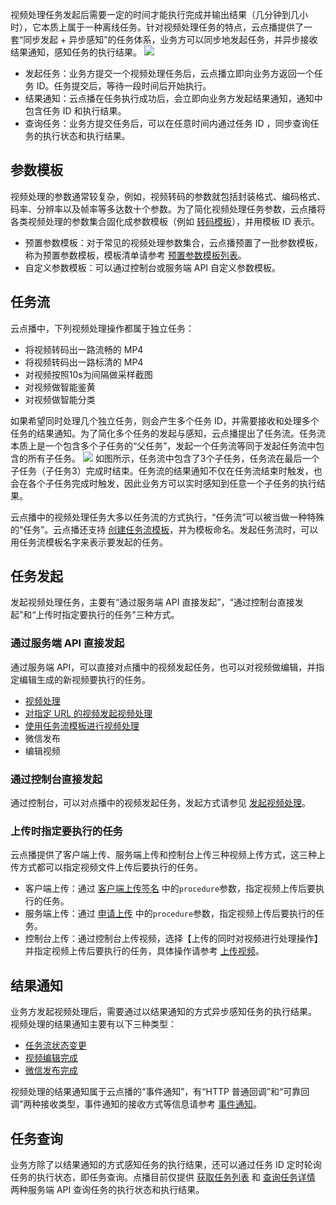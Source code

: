 视频处理任务发起后需要一定的时间才能执行完成并输出结果（几分钟到几小时），它本质上属于一种离线任务。针对视频处理任务的特点，云点播提供了一套“同步发起 + 异步感知”的任务体系，业务方可以同步地发起任务，并异步接收结果通知，感知任务的执行结果。
![](https://main.qcloudimg.com/raw/64fea5182f1939937f1420f27d3a1481.png)

- 发起任务：业务方提交一个视频处理任务后，云点播立即向业务方返回一个任务 ID。任务提交后，等待一段时间后开始执行。
- 结果通知：云点播在任务执行成功后，会立即向业务方发起结果通知，通知中包含任务 ID 和执行结果。
- 查询任务：业务方提交任务后，可以在任意时间内通过任务 ID ，同步查询任务的执行状态和执行结果。

## 参数模板

视频处理的参数通常较复杂，例如，视频转码的参数就包括封装格式、编码格式、码率、分辨率以及帧率等多达数十个参数。为了简化视频处理任务参数，云点播将各类视频处理的参数集合固化成参数模板（例如 [转码模板](https://cloud.tencent.com/document/product/266/33478#.E8.BD.AC.E7.A0.81.E6.A8.A1.E6.9D.BF)），并用模板 ID 表示。
- 预置参数模板：对于常见的视频处理参数集合，云点播预置了一批参数模板，称为预置参数模板，模板清单请参考 [预置参数模板列表](https://cloud.tencent.com/document/product/266/33476)。
- 自定义参数模板：可以通过控制台或服务端 API 自定义参数模板。

## 任务流
云点播中，下列视频处理操作都属于独立任务：
- 将视频转码出一路流畅的 MP4
- 将视频转码出一路标清的 MP4
- 对视频按照10s为间隔做采样截图
- 对视频做智能鉴黄
- 对视频做智能分类

如果希望同时处理几个独立任务，则会产生多个任务 ID，并需要接收和处理多个任务的结果通知。为了简化多个任务的发起与感知，云点播提出了任务流。任务流本质上是一个包含多个子任务的“父任务”，发起一个任务流等同于发起任务流中包含的所有子任务。
![](https://main.qcloudimg.com/raw/92301af6ff2c26abade1e0e386e7c8f1.png)
如图所示，任务流中包含了3个子任务，任务流在最后一个子任务（子任务3）完成时结束。任务流的结果通知不仅在任务流结束时触发，也会在各个子任务完成时触发，因此业务方可以实时感知到任意一个子任务的执行结果。

云点播中的视频处理任务大多以任务流的方式执行，“任务流”可以被当做一种特殊的“任务”。云点播还支持 [创建任务流模板](https://cloud.tencent.com/document/product/266/14058#.E8.A7.86.E9.A2.91.E5.A4.84.E7.90.86.E4.BB.BB.E5.8A.A1.E6.B5.81)，并为模板命名。发起任务流时，可以用任务流模板名字来表示要发起的任务。

<span id="OriginatingTask"></span>

## 任务发起

发起视频处理任务，主要有“通过服务端 API 直接发起”，“通过控制台直接发起”和“上传时指定要执行的任务”三种方式。

### 通过服务端 API 直接发起

通过服务端 API，可以直接对点播中的视频发起任务，也可以对视频做编辑，并指定编辑生成的新视频要执行的任务。
- [视频处理](https://cloud.tencent.com/document/product/266/33427)
- [对指定 URL 的视频发起视频处理](https://cloud.tencent.com/document/product/266/33426)
- [使用任务流模板进行视频处理](https://cloud.tencent.com/document/product/266/11030)
- 微信发布
- 编辑视频

### 通过控制台直接发起

通过控制台，可以对点播中的视频发起任务，发起方式请参见 [发起视频处理](https://cloud.tencent.com/document/product/266/14054#.E5.8F.91.E8.B5.B7.E8.A7.86.E9.A2.91.E5.A4.84.E7.90.86)。

### 上传时指定要执行的任务

云点播提供了客户端上传、服务端上传和控制台上传三种视频上传方式，这三种上传方式都可以指定视频文件上传后要执行的任务。

- 客户端上传：通过 [客户端上传签名](https://cloud.tencent.com/document/product/266/9221#.E7.AD.BE.E5.90.8D.E5.8F.82.E6.95.B0) 中的`procedure`参数，指定视频上传后要执行的任务。
- 服务端上传：通过 [申请上传](https://cloud.tencent.com/document/product/266/31767#2.-.E8.BE.93.E5.85.A5.E5.8F.82.E6.95.B0) 中的`procedure`参数，指定视频上传后要执行的任务。
- 控制台上传：通过控制台上传视频，选择【上传的同时对视频进行处理操作】并指定视频上传后要执行的任务，具体操作请参考 [上传视频](https://cloud.tencent.com/document/product/266/2841#web-.E4.B8.8A.E4.BC.A0)。

<span id="ResultNotification"></span>

## 结果通知

业务方发起视频处理后，需要通过以结果通知的方式异步感知任务的执行结果。
视频处理的结果通知主要有以下三种类型：

- [任务流状态变更](https://cloud.tencent.com/document/product/266/9636)
- [视频编辑完成](https://cloud.tencent.com/document/product/266/33794)
- [微信发布完成](https://cloud.tencent.com/document/product/266/33795)

视频处理的结果通知属于云点播的“事件通知”，有“HTTP 普通回调”和“可靠回调”两种接收类型，事件通知的接收方式等信息请参考 [事件通知](https://cloud.tencent.com/document/product/266/33779)。

<span id="TaskQuery"></span>

## 任务查询

业务方除了以结果通知的方式感知任务的执行结果，还可以通过任务 ID 定时轮询任务的执行状态，即任务查询。点播目前仅提供 [获取任务列表](https://cloud.tencent.com/document/product/266/33430) 和 [查询任务详情](https://cloud.tencent.com/document/product/266/33431) 两种服务端 API 查询任务的执行状态和执行结果。
